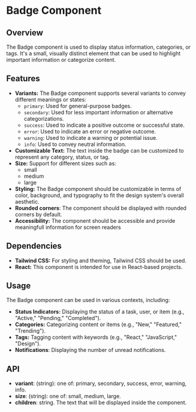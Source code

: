 # Badge Component

## Overview

The Badge component is used to display status information, categories, or tags. It's a small, visually distinct element that can be used to highlight important information or categorize content.

## Features

-   **Variants:** The Badge component supports several variants to convey different meanings or states:
    -   `primary`: Used for general-purpose badges.
    -   `secondary`: Used for less important information or alternative categorizations.
    -   `success`: Used to indicate a positive outcome or successful state.
    -   `error`: Used to indicate an error or negative outcome.
    -   `warning`: Used to indicate a warning or potential issue.
    -   `info`: Used to convey neutral information.
-   **Customizable Text:** The text inside the badge can be customized to represent any category, status, or tag.
-   **Size:** Support for different sizes such as:
    - small
    - medium
    - large
-   **Styling:** The Badge component should be customizable in terms of color, background, and typography to fit the design system's overall aesthetic.
-   **Rounded corners**: The component should be displayed with rounded corners by default.
-   **Accessibility:** The component should be accessible and provide meaningfull information for screen readers

## Dependencies

-   **Tailwind CSS:** For styling and theming, Tailwind CSS should be used.
-   **React:** This component is intended for use in React-based projects.

## Usage

The Badge component can be used in various contexts, including:

-   **Status Indicators:** Displaying the status of a task, user, or item (e.g., "Active," "Pending," "Completed").
-   **Categories:** Categorizing content or items (e.g., "New," "Featured," "Trending").
-   **Tags:** Tagging content with keywords (e.g., "React," "JavaScript," "Design").
-   **Notifications**: Displaying the number of unread notifications.

## API

- **variant**: (string):  one of: primary, secondary, success, error, warning, info.
- **size**: (string): one of: small, medium, large.
- **children**: string. The text that will be displayed inside the component.